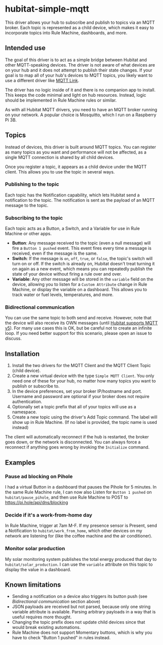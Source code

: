 # hubitat-simple-mqtt

This driver allows your hub to subscribe and publish to topics via an MQTT broker.
Each topic is represented as a child device, which makes it easy to incorporate topics into
Rule Machine, dashboards, and more.

## Intended use

The goal of this driver is to act as a simple bridge between Hubitat and other MQTT-speaking devices.
The driver is not aware of what devices are on your hub and it does not attempt to publish their
state changes. If your goal is to map all of your hub's devices to MQTT topics, you likely want
to use a different driver like [MQTT Link](https://github.com/mydevbox/hubitat-mqtt-link).

The driver has no logic inside of it and there is no companion app to install. This keeps the code
minimal and light on hub resources. Instead, logic should be implemented in Rule Machine rules or similar.

As with all Hubitat MQTT drivers, you need to have an MQTT broker running on your network. A popular
choice is Mosquitto, which I run on a Raspberry Pi 3B.

## Topics

Instead of devices, this driver is built around MQTT topics. You can register as many topics as you want
and performance will not be affected, as a single MQTT connection is shared by all child devices.

Once you register a topic, it appears as a child device under the MQTT client. This allows you to use
the topic in several ways.

### Publishing to the topic

Each topic has the Notification capability, which lets Hubitat send a notification to the topic. The
notification is sent as the payload of an MQTT message to the topic.

### Subscribing to the topic

Each topic acts as a Button, a Switch, and a Variable for use in Rule Machine or other apps.

- **Button**: Any message received to the topic (even a null message) will fire a `Button 1 pushed` event.
  This event fires every time a message is received, even if the message is the same.
- **Switch**: If the message is `on`, `off`, `true`, or `false`, the topic's switch will turn on or off.
  If the switch is already on, Hubitat doesn't treat turning it on again as a new event, which means you
  can repeatedly publish the state of your device without firing a rule over and over.
- **Variable**: Any other message will be stored in the `variable` field on the device, allowing you to
  listen for a `Custom Attribute` change in Rule Machine, or display the variable on a dashboard. This
  allows you to track water or fuel levels, temperatures, and more.

### Bidirectional communication

You can use the same topic to both send and receive. However, note that the device will also receive
its OWN messages (until [Hubitat supports MQTT v5](https://community.hubitat.com/t/support-mqtt-v5/152664)).
For many use cases this is OK, but be careful not to create an infinite loop. If you need better support for
this scenario, please open an issue to discuss.

## Installation

1. Install the two drivers for the MQTT Client and the MQTT Client Topic (child device).
2. Create a new virtual device with the type `Simple MQTT Client`. You only need one of these for your
   hub, no matter how many topics you want to publish or subscribe to.
3. In the device preferences, set your broker IP/hostname and port. Username and password are optional
   if your broker does not require authentication.
4. Optionally set a topic prefix that all of your topics will use as a namespace.
5. Create a new topic using the driver's Add Topic command. The label will show up in Rule Machine.
   (If no label is provided, the topic name is used instead)

The client will automatically reconnect if the hub is restarted, the broker goes down, or the network
is disconnected. You can always force a reconnect if anything goes wrong by invoking the `Initialize`
command.

## Examples

### Pause ad blocking on Pihole

I had a virtual Button in a dashboard that pauses the Pihole for 5 minutes. In the same Rule Machine rule, I
can now also Listen for `Button 1 pushed` on `hubitat/pause_pihole`, and then use Rule Machine to POST to
https://pi.hole/api/dns/blocking

### Decide if it's a work-from-home day

In Rule Machine, trigger at 7am M-F. If my presence sensor is Present, send a Notification to `hubitat/work_from_home`, which
other devices on my network are listening for (like the coffee machine and the air conditioner).

### Monitor solar production

My solar monitoring system publishes the total energy produced that day to `hubitat/solar_production`. I can use the `variable`
attribute on this topic to display the value in a dashboard.

## Known limitations

- Sending a notification on a device also triggers its button push (see _Bidirectional communication_ section above)
- JSON payloads are received but not parsed, because only one string variable attribute is available. Parsing
  arbitrary payloads in a way that is useful requires more thought.
- Changing the topic prefix does not update child devices since that would break existing automations.
- Rule Machine does not support Momentary buttons, which is why you have to check "Button 1 pushed" in rules instead.
